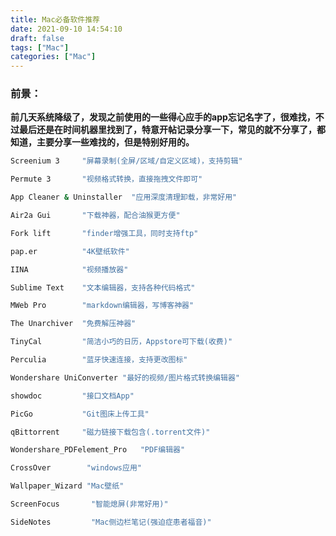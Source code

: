```yaml
---
title: Mac必备软件推荐
date: 2021-09-10 14:54:10
draft: false
tags: ["Mac"]
categories: ["Mac"]
---
```



### **前景：**

**前几天系统降级了，发现之前使用的一些得心应手的app忘记名字了，很难找，不过最后还是在时间机器里找到了，特意开帖记录分享一下，常见的就不分享了，都知道，主要分享一些难找的，但是特别好用的。**




```bash
Screenium 3     "屏幕录制(全屏/区域/自定义区域)，支持剪辑"

Permute 3       "视频格式转换，直接拖拽文件即可"

App Cleaner & Uninstaller  "应用深度清理卸载，非常好用"

Air2a Gui       "下载神器，配合油猴更方便"

Fork lift       "finder增强工具，同时支持ftp"

pap.er          "4K壁纸软件"

IINA            "视频播放器"

Sublime Text    "文本编辑器，支持各种代码格式"

MWeb Pro        "markdown编辑器，写博客神器"

The Unarchiver  "免费解压神器"

TinyCal         "简洁小巧的日历，Appstore可下载(收费)"

Perculia        "蓝牙快速连接，支持更改图标"

Wondershare UniConverter "最好的视频/图片格式转换编辑器"

showdoc         "接口文档App"

PicGo           "Git图床上传工具"

qBittorrent     "磁力链接下载包含(.torrent文件)"

Wondershare_PDFelement_Pro   "PDF编辑器"

CrossOver        "windows应用"

Wallpaper_Wizard "Mac壁纸"

ScreenFocus       "智能熄屏(非常好用)"

SideNotes         "Mac侧边栏笔记(强迫症患者福音)"
```
